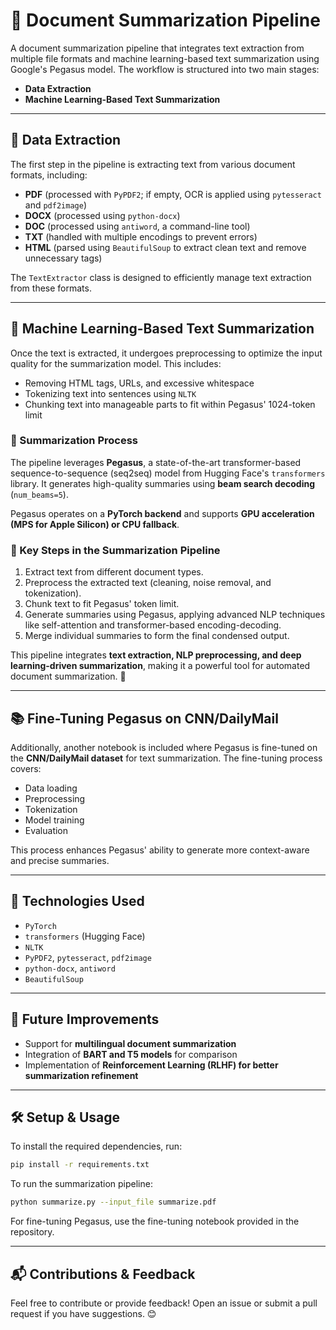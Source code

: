 # 📄 Document Summarization Pipeline

A document summarization pipeline that integrates text extraction from multiple file formats and machine learning-based text summarization using Google's Pegasus model. The workflow is structured into two main stages:

- **Data Extraction**
- **Machine Learning-Based Text Summarization**

---

## 📝 Data Extraction

The first step in the pipeline is extracting text from various document formats, including:

- **PDF** (processed with `PyPDF2`; if empty, OCR is applied using `pytesseract` and `pdf2image`)
- **DOCX** (processed using `python-docx`)
- **DOC** (processed using `antiword`, a command-line tool)
- **TXT** (handled with multiple encodings to prevent errors)
- **HTML** (parsed using `BeautifulSoup` to extract clean text and remove unnecessary tags)

The `TextExtractor` class is designed to efficiently manage text extraction from these formats.

---

## 🤖 Machine Learning-Based Text Summarization

Once the text is extracted, it undergoes preprocessing to optimize the input quality for the summarization model. This includes:

- Removing HTML tags, URLs, and excessive whitespace
- Tokenizing text into sentences using `NLTK`
- Chunking text into manageable parts to fit within Pegasus' 1024-token limit

### 🚀 Summarization Process
The pipeline leverages **Pegasus**, a state-of-the-art transformer-based sequence-to-sequence (seq2seq) model from Hugging Face's `transformers` library. It generates high-quality summaries using **beam search decoding** (`num_beams=5`).

Pegasus operates on a **PyTorch backend** and supports **GPU acceleration (MPS for Apple Silicon) or CPU fallback**.

### 🔑 Key Steps in the Summarization Pipeline
1. Extract text from different document types.
2. Preprocess the extracted text (cleaning, noise removal, and tokenization).
3. Chunk text to fit Pegasus' token limit.
4. Generate summaries using Pegasus, applying advanced NLP techniques like self-attention and transformer-based encoding-decoding.
5. Merge individual summaries to form the final condensed output.

This pipeline integrates **text extraction, NLP preprocessing, and deep learning-driven summarization**, making it a powerful tool for automated document summarization. 🚀

---

## 📚 Fine-Tuning Pegasus on CNN/DailyMail

Additionally, another notebook is included where Pegasus is fine-tuned on the **CNN/DailyMail dataset** for text summarization. The fine-tuning process covers:

- Data loading
- Preprocessing
- Tokenization
- Model training
- Evaluation

This process enhances Pegasus' ability to generate more context-aware and precise summaries.

---

## 🔧 Technologies Used
- `PyTorch`
- `transformers` (Hugging Face)
- `NLTK`
- `PyPDF2`, `pytesseract`, `pdf2image`
- `python-docx`, `antiword`
- `BeautifulSoup`

---

## 📌 Future Improvements
- Support for **multilingual document summarization**
- Integration of **BART and T5 models** for comparison
- Implementation of **Reinforcement Learning (RLHF) for better summarization refinement**

---

## 🛠️ Setup & Usage
To install the required dependencies, run:

```bash
pip install -r requirements.txt
```

To run the summarization pipeline:

```bash
python summarize.py --input_file summarize.pdf
```

For fine-tuning Pegasus, use the fine-tuning notebook provided in the repository.

---

## 📬 Contributions & Feedback
Feel free to contribute or provide feedback! Open an issue or submit a pull request if you have suggestions. 😊

